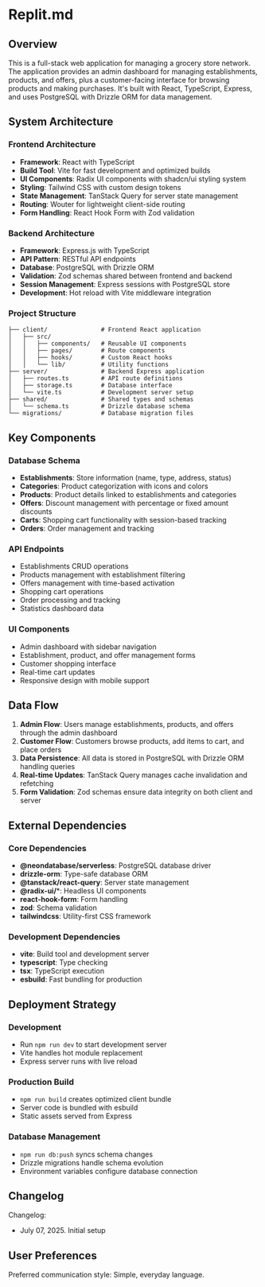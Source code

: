 # Replit.md

## Overview

This is a full-stack web application for managing a grocery store network. The application provides an admin dashboard for managing establishments, products, and offers, plus a customer-facing interface for browsing products and making purchases. It's built with React, TypeScript, Express, and uses PostgreSQL with Drizzle ORM for data management.

## System Architecture

### Frontend Architecture
- **Framework**: React with TypeScript
- **Build Tool**: Vite for fast development and optimized builds
- **UI Components**: Radix UI components with shadcn/ui styling system
- **Styling**: Tailwind CSS with custom design tokens
- **State Management**: TanStack Query for server state management
- **Routing**: Wouter for lightweight client-side routing
- **Form Handling**: React Hook Form with Zod validation

### Backend Architecture
- **Framework**: Express.js with TypeScript
- **API Pattern**: RESTful API endpoints
- **Database**: PostgreSQL with Drizzle ORM
- **Validation**: Zod schemas shared between frontend and backend
- **Session Management**: Express sessions with PostgreSQL store
- **Development**: Hot reload with Vite middleware integration

### Project Structure
```
├── client/               # Frontend React application
│   ├── src/
│   │   ├── components/   # Reusable UI components
│   │   ├── pages/        # Route components
│   │   ├── hooks/        # Custom React hooks
│   │   └── lib/          # Utility functions
├── server/               # Backend Express application
│   ├── routes.ts         # API route definitions
│   ├── storage.ts        # Database interface
│   └── vite.ts           # Development server setup
├── shared/               # Shared types and schemas
│   └── schema.ts         # Drizzle database schema
└── migrations/           # Database migration files
```

## Key Components

### Database Schema
- **Establishments**: Store information (name, type, address, status)
- **Categories**: Product categorization with icons and colors
- **Products**: Product details linked to establishments and categories
- **Offers**: Discount management with percentage or fixed amount discounts
- **Carts**: Shopping cart functionality with session-based tracking
- **Orders**: Order management and tracking

### API Endpoints
- Establishments CRUD operations
- Products management with establishment filtering
- Offers management with time-based activation
- Shopping cart operations
- Order processing and tracking
- Statistics dashboard data

### UI Components
- Admin dashboard with sidebar navigation
- Establishment, product, and offer management forms
- Customer shopping interface
- Real-time cart updates
- Responsive design with mobile support

## Data Flow

1. **Admin Flow**: Users manage establishments, products, and offers through the admin dashboard
2. **Customer Flow**: Customers browse products, add items to cart, and place orders
3. **Data Persistence**: All data is stored in PostgreSQL with Drizzle ORM handling queries
4. **Real-time Updates**: TanStack Query manages cache invalidation and refetching
5. **Form Validation**: Zod schemas ensure data integrity on both client and server

## External Dependencies

### Core Dependencies
- **@neondatabase/serverless**: PostgreSQL database driver
- **drizzle-orm**: Type-safe database ORM
- **@tanstack/react-query**: Server state management
- **@radix-ui/***: Headless UI components
- **react-hook-form**: Form handling
- **zod**: Schema validation
- **tailwindcss**: Utility-first CSS framework

### Development Dependencies
- **vite**: Build tool and development server
- **typescript**: Type checking
- **tsx**: TypeScript execution
- **esbuild**: Fast bundling for production

## Deployment Strategy

### Development
- Run `npm run dev` to start development server
- Vite handles hot module replacement
- Express server runs with live reload

### Production Build
- `npm run build` creates optimized client bundle
- Server code is bundled with esbuild
- Static assets served from Express

### Database Management
- `npm run db:push` syncs schema changes
- Drizzle migrations handle schema evolution
- Environment variables configure database connection

## Changelog

Changelog:
- July 07, 2025. Initial setup

## User Preferences

Preferred communication style: Simple, everyday language.